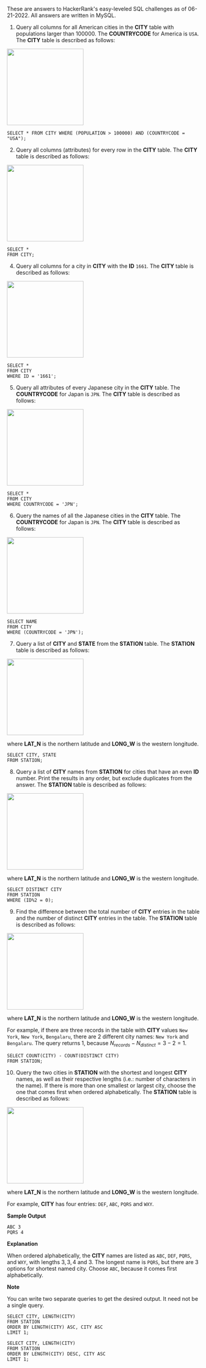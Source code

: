 These are answers to HackerRank's easy-leveled SQL challenges as of 06-21-2022. All answers are written in MySQL.

1. Query all columns for all American cities in the **CITY** table with populations larger than 100000. The **COUNTRYCODE** for America is `USA`. The **CITY** table is described as follows:

<img src = "https://s3.amazonaws.com/hr-challenge-images/8137/1449729804-f21d187d0f-CITY.jpg" width="200">

```
SELECT * FROM CITY WHERE (POPULATION > 100000) AND (COUNTRYCODE = "USA");
```

2. Query all columns (attributes) for every row in the **CITY** table. The **CITY** table is described as follows:

<img src = "https://s3.amazonaws.com/hr-challenge-images/8137/1449729804-f21d187d0f-CITY.jpg" width="200">

```
SELECT *
FROM CITY;
```

4. Query all columns for a city in **CITY** with the **ID** `1661`. The **CITY** table is described as follows:

<img src = "https://s3.amazonaws.com/hr-challenge-images/8137/1449729804-f21d187d0f-CITY.jpg" width="200">

```
SELECT *
FROM CITY
WHERE ID = '1661';
```

5. Query all attributes of every Japanese city in the **CITY** table. The **COUNTRYCODE** for Japan is `JPN`. The **CITY** table is described as follows:

<img src = "https://s3.amazonaws.com/hr-challenge-images/8137/1449729804-f21d187d0f-CITY.jpg" width="200">

```
SELECT *
FROM CITY
WHERE COUNTRYCODE = 'JPN';
```

6. Query the names of all the Japanese cities in the **CITY** table. The **COUNTRYCODE** for Japan is `JPN`. The **CITY** table is described as follows:

<img src = "https://s3.amazonaws.com/hr-challenge-images/8137/1449729804-f21d187d0f-CITY.jpg" width="200">

```
SELECT NAME
FROM CITY
WHERE (COUNTRYCODE = 'JPN');
```

7. Query a list of **CITY** and **STATE** from the **STATION** table. The **STATION** table is described as follows:

<img src = "https://s3.amazonaws.com/hr-challenge-images/9336/1449345840-5f0a551030-Station.jpg" width="200">

where **LAT_N** is the northern latitude and **LONG_W** is the western longitude.

```
SELECT CITY, STATE
FROM STATION;
```

8. Query a list of **CITY** names from **STATION** for cities that have an even **ID** number. Print the results in any order, but exclude duplicates from the answer. The **STATION** table is described as follows:

<img src = "https://s3.amazonaws.com/hr-challenge-images/9336/1449345840-5f0a551030-Station.jpg" width="200">

where **LAT_N** is the northern latitude and **LONG_W** is the western longitude.

```
SELECT DISTINCT CITY
FROM STATION
WHERE (ID%2 = 0);
```

9. Find the difference between the total number of **CITY** entries in the table and the number of distinct **CITY** entries in the table. The **STATION** table is described as follows:

<img src = "https://s3.amazonaws.com/hr-challenge-images/9336/1449345840-5f0a551030-Station.jpg" width="200">

where **LAT_N** is the northern latitude and **LONG_W** is the western longitude.

For example, if there are three records in the table with **CITY** values `New York`, `New York`, `Bengalaru`, there are 2 different city names: `New York` and `Bengalaru`. The query returns $1$, because $N_{records} - N_{distinct} = 3 - 2 = 1$.

```
SELECT COUNT(CITY) - COUNT(DISTINCT CITY)
FROM STATION;
```

10. Query the two cities in **STATION** with the shortest and longest **CITY** names, as well as their respective lengths (i.e.: number of characters in the name). If there is more than one smallest or largest city, choose the one that comes first when ordered alphabetically. The **STATION** table is described as follows:

<img src = "https://s3.amazonaws.com/hr-challenge-images/9336/1449345840-5f0a551030-Station.jpg" width="200">

where **LAT_N** is the northern latitude and **LONG_W** is the western longitude.

For example, **CITY** has four entries: `DEF`, `ABC`, `PQRS` and `WXY`.

**Sample Output**

```
ABC 3
PQRS 4
```

**Explanation**

When ordered alphabetically, the **CITY** names are listed as `ABC`, `DEF`, `PQRS`, and `WXY`, with lengths
$3, 3, 4$ and $3$. The longest name is `PQRS`, but there are $3$ options for shortest named city. Choose `ABC`, because it comes first alphabetically.

**Note**

You can write two separate queries to get the desired output. It need not be a single query.

```
SELECT CITY, LENGTH(CITY)
FROM STATION
ORDER BY LENGTH(CITY) ASC, CITY ASC
LIMIT 1;

SELECT CITY, LENGTH(CITY)
FROM STATION
ORDER BY LENGTH(CITY) DESC, CITY ASC
LIMIT 1;
```


